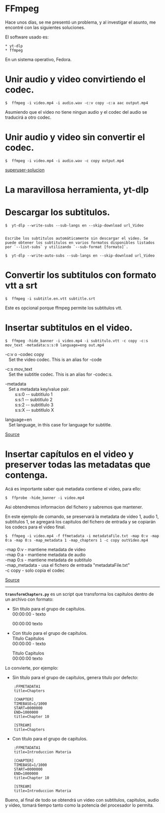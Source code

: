 
# FFmpeg

Hace unos días, se me presentó un problema, y al investigar el asunto, me encontré con las siguientes soluciones.

El software usado es:

	* yt-dlp
	* ffmpeg

En un sistema operativo, Fedora.




# Unir audio y video convirtiendo el codec.

	$  ffmpeg -i video.mp4 -i audio.wav -c:v copy -c:a aac output.mp4

Asumiendo que el video no tiene ningun audio y el codec del audio se traducirá a otro codec.



# Unir audio y video sin convertir el codec.

	$  ffmpeg -i video.mp4 -i audio.wav -c copy output.mp4



[superuser-solucion](https://superuser.com/questions/277642/how-to-merge-audio-and-video-file-in-ffmpeg)



# La maravillosa herramienta, yt-dlp 


# Descargar los subtitulos.

	$  yt-dlp --write-subs --sub-langs en --skip-download url_Video

	
	Escribe los subtitulos automáticamente sin descargar el video. Se puede obtener los subtitulos en varios formatos disponibles listados por `--list-subs` y utilizando `--sub-format [formato]`.
	
	$  yt-dlp --write-auto-subs --sub-langs en --skip-download url_Video




# Convertir los subtitulos con formato vtt a srt

	$  ffmpeg -i subtitle.en.vtt subtitle.srt


Este es opcional porque ffmpeg permite los subtitulos vtt.



# Insertar subtitulos en el video.

	$  ffmpeg -hide_banner -i video.mp4 -i subtitulo.vtt -c copy -c:s mov_text -metadata:s:s:0 language=eng out.mp4


-c:v o -codec copy<br>
&nbsp;&nbsp; Set the video codec. This is an alias for -code<br>

-c:s mov_text<br>
&nbsp;&nbsp; Set the subtitle codec. This is an alias for -codec:s.<br>

-metadata<br>
&nbsp;&nbsp; Set a metadata key/value pair.<br>
&emsp;&emsp; s:s:0 -- subtitlulo 1<br>
&emsp;&emsp; s:s:1 -- subtitlulo 2<br>
&emsp;&emsp; s:s:2 -- subtitlulo 3<br>
&emsp;&emsp; s:s:X -- subtitlulo X<br>

language=en<br>
&nbsp;&nbsp; Set language, in this case for language for subtitle.<br>
	


[Source](https://bernd.dev/2020/04/adding-subtitles/)



# Insertar capítulos en el video y preserver todas las metadatas que contenga.

Acá es importante saber qué metadata contiene el video, para ello:

	$  ffprobe -hide_banner -i video.mp4


   Asi obtendremos informacion del fichero y sabremos que mantener.


   En este ejemplo de comando, se preservará la metadata de video 1, audio 1, subtitulos 1, se agregará los capitulos del fichero de entrada y se copiarán los codecs para el video final.
    
	$  ffmpeg -i video.mp4 -f ffmetadata -i metadataFile.txt -map 0:v -map 0:a -map 0:s -map_metadata 1 -map_chapters 1 -c copy outVideo.mp4


-map 0:v	- mantiene metadata de video<br>
-map 0:a	- mantiene metadata de audio<br>
-map 0:s	- mantiene metadata de subtitulo<br>
-map_metadata	- usa el fichero de entrada "metadataFile.txt"<br>
-c copy		- solo copia el codec<br>


[Source](https://stackoverflow.com/questions/70280531/problems-adding-chapters-ffmpeg)


---

**`transformChapters.py`** es un script que transforma los capitulos dentro de un archivo con formato:


* Sin titulo para el grupo de capítulos.<br>
	00:00:00 - texto<br>

	00:00:00 texto<br>


* Con titulo para el grupo de capítulos.<br>
	Titulo Capitulos<br>
	00:00:00 - texto<br>

	Titulo Capitulos<br>
	00:00:00 texto<br>


Lo convierte, por ejemplo:


* Sin título para el grupo de capítulos, genera titulo por defecto:
```	
	;FFMETADATA1
	title=Chapters
	
	[CHAPTER]
	TIMEBASE=1/1000
	START=0000000
	END=1000000
	title=Chapter 10
	
	[STREAM]
	title=Chapters
```

* Con título para el grupo de capítulos.
```
	;FFMETADATA1
	title=Introduccion Materia
	
	[CHAPTER]
	TIMEBASE=1/1000
	START=0000000
	END=1000000
	title=Chapter 10
	
	[STREAM]
	title=Introduccion Materia	
```




Bueno, al final de todo se obtendrá un video con subtitulos, capitulos, audio y video, tomará tiempo tanto como la potencia del procesador lo permita.


